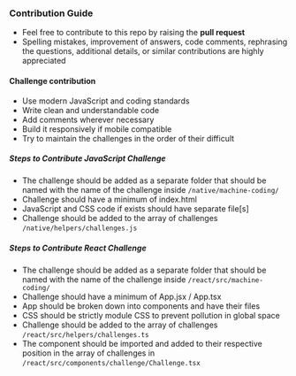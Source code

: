 ### Contribution Guide

- Feel free to contribute to this repo by raising the **pull request**
- Spelling mistakes, improvement of answers, code comments, rephrasing the questions, additional details, or similar contributions are highly appreciated

#### Challenge contribution

- Use modern JavaScript and coding standards
- Write clean and understandable code
- Add comments wherever necessary
- Build it responsively if mobile compatible
- Try to maintain the challenges in the order of their difficult

##### Steps to Contribute JavaScript Challenge

- The challenge should be added as a separate folder that should be named with the name of the challenge inside `/native/machine-coding/`
- Challenge should have a minimum of index.html
- JavaScript and CSS code if exists should have separate file[s]
- Challenge should be added to the array of challenges `/native/helpers/challenges.js`

##### Steps to Contribute React Challenge

- The challenge should be added as a separate folder that should be named with the name of the challenge inside `/react/src/machine-coding/`
- Challenge should have a minimum of App.jsx / App.tsx
- App should be broken down into components and have their files
- CSS should be strictly module CSS to prevent pollution in global space
- Challenge should be added to the array of challenges `/react/src/helpers/challenges.ts`
- The component should be imported and added to their respective position in the array of challenges in `/react/src/components/challenge/Challenge.tsx`
